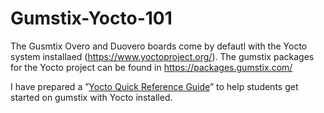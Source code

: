 # Gumstix-Yocto-101

The Gusmtix Overo and Duovero boards come by defautl with the Yocto system installaed (https://www.yoctoproject.org/). The gumstix packages for the Yocto project can be found in https://packages.gumstix.com/

I have prepared a ”[Yocto Quick Reference Guide](https://docs.google.com/document/d/1TbABqi4KHAE674gUkDSgM7bA1ZVFMc1fjFgu1kjtkyY/edit?usp=sharing)” to help students get started on gumstix with Yocto installed.

